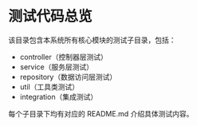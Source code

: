 # 测试代码总览

该目录包含本系统所有核心模块的测试子目录，包括：

- controller（控制器层测试）
- service（服务层测试）
- repository（数据访问层测试）
- util（工具类测试）
- integration（集成测试）

每个子目录下均有对应的 README.md 介绍具体测试内容。
